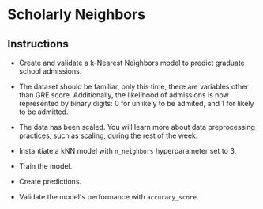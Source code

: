 # Scholarly Neighbors

## Instructions

* Create and validate a k-Nearest Neighbors model to predict graduate school admissions.

* The dataset should be familiar, only this time, there are variables other than GRE score. Additionally, the likelihood of admissions is now represented by binary digits: 0 for unlikely to be admited, and 1 for likely to be admitted.

* The data has been scaled. You will learn more about data preprocessing practices, such as scaling, during the rest of the week.

* Instantiate a kNN model with `n_neighbors` hyperparameter set to 3.

* Train the model.

* Create predictions.

* Validate the model's performance with `accuracy_score`.
